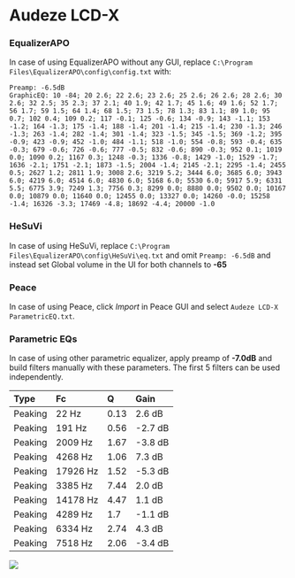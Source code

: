 # Audeze LCD-X

### EqualizerAPO
In case of using EqualizerAPO without any GUI, replace `C:\Program Files\EqualizerAPO\config\config.txt`
with:
```
Preamp: -6.5dB
GraphicEQ: 10 -84; 20 2.6; 22 2.6; 23 2.6; 25 2.6; 26 2.6; 28 2.6; 30 2.6; 32 2.5; 35 2.3; 37 2.1; 40 1.9; 42 1.7; 45 1.6; 49 1.6; 52 1.7; 56 1.7; 59 1.5; 64 1.4; 68 1.5; 73 1.5; 78 1.3; 83 1.1; 89 1.0; 95 0.7; 102 0.4; 109 0.2; 117 -0.1; 125 -0.6; 134 -0.9; 143 -1.1; 153 -1.2; 164 -1.3; 175 -1.4; 188 -1.4; 201 -1.4; 215 -1.4; 230 -1.3; 246 -1.3; 263 -1.4; 282 -1.4; 301 -1.4; 323 -1.5; 345 -1.5; 369 -1.2; 395 -0.9; 423 -0.9; 452 -1.0; 484 -1.1; 518 -1.0; 554 -0.8; 593 -0.4; 635 -0.3; 679 -0.6; 726 -0.6; 777 -0.5; 832 -0.6; 890 -0.3; 952 0.1; 1019 0.0; 1090 0.2; 1167 0.3; 1248 -0.3; 1336 -0.8; 1429 -1.0; 1529 -1.7; 1636 -2.1; 1751 -2.1; 1873 -1.5; 2004 -1.4; 2145 -2.1; 2295 -1.4; 2455 0.5; 2627 1.2; 2811 1.9; 3008 2.6; 3219 5.2; 3444 6.0; 3685 6.0; 3943 6.0; 4219 6.0; 4514 6.0; 4830 6.0; 5168 6.0; 5530 6.0; 5917 5.9; 6331 5.5; 6775 3.9; 7249 1.3; 7756 0.3; 8299 0.0; 8880 0.0; 9502 0.0; 10167 0.0; 10879 0.0; 11640 0.0; 12455 0.0; 13327 0.0; 14260 -0.0; 15258 -1.4; 16326 -3.3; 17469 -4.8; 18692 -4.4; 20000 -1.0
```

### HeSuVi
In case of using HeSuVi, replace `C:\Program Files\EqualizerAPO\config\HeSuVi\eq.txt` and omit `Preamp:
-6.5dB` and instead set Global volume in the UI for both channels to **-65**

### Peace
In case of using Peace, click *Import* in Peace GUI and select `Audeze LCD-X ParametricEQ.txt`.

### Parametric EQs
In case of using other parametric equalizer, apply preamp of **-7.0dB** and build filters manually with
these parameters. The first 5 filters can be used independently.

| Type    | Fc       |    Q | Gain    |
|:--------|:---------|:-----|:--------|
| Peaking | 22 Hz    | 0.13 | 2.6 dB  |
| Peaking | 191 Hz   | 0.56 | -2.7 dB |
| Peaking | 2009 Hz  | 1.67 | -3.8 dB |
| Peaking | 4268 Hz  | 1.06 | 7.3 dB  |
| Peaking | 17926 Hz | 1.52 | -5.3 dB |
| Peaking | 3385 Hz  | 7.44 | 2.0 dB  |
| Peaking | 14178 Hz | 4.47 | 1.1 dB  |
| Peaking | 4289 Hz  | 1.7  | -1.1 dB |
| Peaking | 6334 Hz  | 2.74 | 4.3 dB  |
| Peaking | 7518 Hz  | 2.06 | -3.4 dB |

![](https://raw.githubusercontent.com/jaakkopasanen/AutoEq/master/results/headphonecom/sbaf-serious/Audeze%20LCD-X/Audeze%20LCD-X.png)